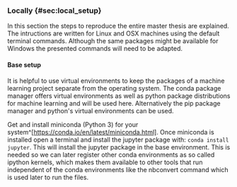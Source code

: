 


### Locally {#sec:local_setup}
In this section the steps to reproduce the entire master thesis are explained. The intructions are written for Linux and OSX machines using the default terminal commands. Although the same packages might be available for Windows the presented commands will need to be adapted.


#### Base setup

It is helpful to use virtual environments to keep the packages of a machine learning project separate from the operating system. The conda package manager offers virtual environments as well as python package distributions for machine learning and will be used here. Alternatively the pip package manager and python's virtual environments can be used.

Get and install miniconda (Python 3) for your system^[https://conda.io/en/latest/miniconda.html]. Once miniconda is installed open a terminal and install the jupyter package with: `conda install jupyter`. This will install the jupyter package in the base environment. This is needed so we can later register other conda environments as so called ipython kernels, which makes them available to other tools that run independent of the conda environments like the nbconvert command which is used later to run the files.
